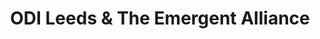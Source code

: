 ---
title: ODI Leeds & The Emergent Alliance
desc: A blog from ODI Leeds founder Paul Connell about the ODI's work with the Alliance to promote open practices.
externalUrl: https://odileeds.org/blog/2020-05-13-odi-leeds-the-emergent-alliance.html
class: c4-bg
---